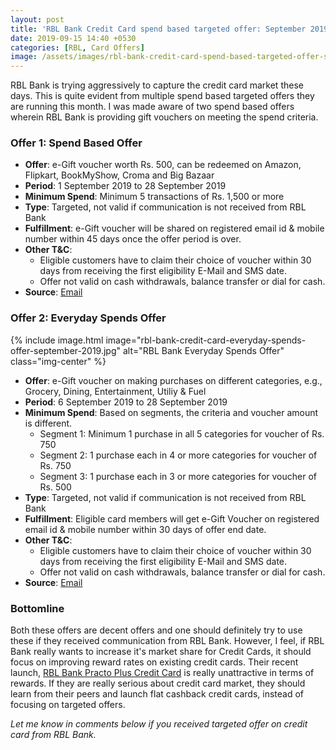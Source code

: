```yaml
---
layout: post
title: 'RBL Bank Credit Card spend based targeted offer: September 2019'
date: 2019-09-15 14:40 +0530
categories: [RBL, Card Offers]
image: /assets/images/rbl-bank-credit-card-spend-based-targeted-offer-september-2019.jpg
---
```


RBL Bank is trying aggressively to capture the credit card market these days. This is quite evident from multiple spend based targeted offers they are running this month. I was made aware of two spend based offers wherein RBL Bank is providing gift vouchers on meeting the spend criteria.

### Offer 1: Spend Based Offer

- **Offer**: e-Gift voucher worth Rs. 500, can be redeemed on Amazon, Flipkart, BookMyShow, Croma and Big Bazaar
- **Period**: 1 September 2019 to 28 September 2019
- **Minimum Spend**: Minimum 5 transactions of Rs. 1,500 or more
- **Type**: Targeted, not valid if communication is not received from RBL Bank
- **Fulfillment**: e-Gift voucher will be shared on registered email id & mobile number within 45 days once the offer period is over.
- **Other T&C**:
  - Eligible customers have to claim their choice of voucher within 30 days from receiving the first eligibility E-Mail and SMS date.
  - Offer not valid on cash withdrawals, balance transfer or dial for cash.
- **Source**: [Email](https://drws17a9qx558.cloudfront.net/document/offer-pdfs/terms-usage-doe1-transaction-27-aug-19.pdf)

### Offer 2: Everyday Spends Offer

{% include image.html image="rbl-bank-credit-card-everyday-spends-offer-september-2019.jpg" alt="RBL Bank Everyday Spends Offer" class="img-center" %}

- **Offer**: e-Gift voucher on making purchases on different categories, e.g., Grocery, Dining, Entertainment, Utiliy & Fuel
- **Period**: 6 September 2019 to 28 September 2019
- **Minimum Spend**: Based on segments, the criteria and voucher amount is different.
  - Segment 1: Minimum 1 purchase in all 5 categories for voucher of Rs. 750
  - Segment 2: 1 purchase each in 4 or more categories for voucher of Rs. 750
  - Segment 3: 1 purchase each in 3 or more categories for voucher of Rs. 500
- **Type**: Targeted, not valid if communication is not received from RBL Bank
- **Fulfillment**: Eligible card members will get e-Gift Voucher on registered email id & mobile number within 30 days of offer end date.
- **Other T&C**:
  - Eligible customers have to claim their choice of voucher within 30 days from receiving the first eligibility E-Mail and SMS date.
  - Offer not valid on cash withdrawals, balance transfer or dial for cash.
- **Source**: [Email](https://drws17a9qx558.cloudfront.net/document/offer-pdfs/terms-everyday-spends-offer-5sep19.pdf)

### Bottomline

Both these offers are decent offers and one should definitely try to use these if they received communication from RBL Bank. However, I feel, if RBL Bank really wants to increase it's market share for Credit Cards, it should focus on improving reward rates on existing credit cards. Their recent launch, [RBL Bank Practo Plus Credit Card](/rbl-bank-practo-plus-credit-card-launched/) is really unattractive in terms of rewards. If they are really serious about credit card market, they should learn from their peers and launch flat cashback credit cards, instead of focusing on targeted offers.

_Let me know in comments below if you received targeted offer on credit card from RBL Bank._
